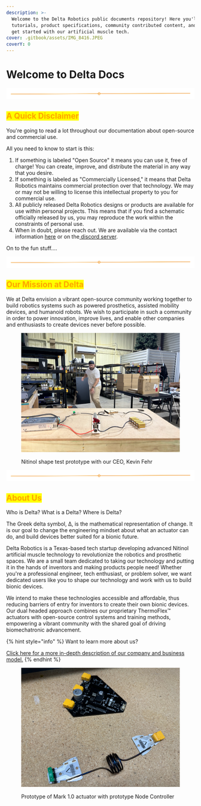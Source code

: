 ```yaml
---
description: >-
  Welcome to the Delta Robotics public documents repository! Here you'll find
  tutorials, product specifications, community contributed content, and how to
  get started with our artificial muscle tech.
cover: .gitbook/assets/IMG_8416.JPEG
coverY: 0
---
```


# Welcome to Delta Docs

<img src=".gitbook/assets/file.excalidraw.svg" alt="" class="gitbook-drawing">

## <mark style="color:orange;">A Quick Disclaimer</mark>

You're going to read a lot throughout our documentation about open-source and commercial use.

All you need to know to start is this:

1. If something is labeled "Open Source" it means you can use it, free of charge!   You can create, improve, and distribute the material in any way that you desire.
2. If something is labeled as "Commercially Licensed," it means that Delta Robotics maintains commercial protection over that technology.  We may or may not be willing to license this intellectual property to you for commercial use.
3. All publicly released Delta Robotics designs or products are available for use within personal projects.  This means that if you find a schematic officially released by us, you may reproduce the work within the constraints of personal use.
4. When in doubt, please reach out.  We are available via the contact information [here](https://docs.deltaroboticsinc.com/getting-started/contact-us) or on the[ discord server](https://discord.gg/DVpnTzzYqr).

On to the fun stuff....

<img src=".gitbook/assets/file.excalidraw.svg" alt="" class="gitbook-drawing">

## <mark style="color:orange;">Our Mission at Delta</mark>

We at Delta envision a vibrant open-source community working together to build robotics systems such as powered prosthetics, assisted mobility devices, and humanoid robots.  We wish to participate in such a community in order to power innovation, improve lives, and enable other companies and enthusiasts to create devices never before possible.

<figure><img src=".gitbook/assets/IMG_8221.JPEG" alt=""><figcaption><p>Nitinol shape test prototype with our CEO, Kevin Fehr </p></figcaption></figure>

<img src=".gitbook/assets/file.excalidraw.svg" alt="" class="gitbook-drawing">

## <mark style="color:orange;">About Us</mark>

Who is Delta?  What is a Delta?  Where is Delta?&#x20;

The Greek delta symbol, Δ, is the mathematical representation of change.  It is our goal to change the engineering mindset about what an actuator can do, and build devices better suited for a bionic future.

Delta Robotics is a Texas-based tech startup developing advanced Nitinol artificial muscle technology to revolutionize the robotics and prosthetic spaces.  We are a small team dedicated to taking our technology and putting it in the hands of inventors and making products people need!  Whether you're a professional engineer, tech enthusiast, or problem solver, we want dedicated users like you to shape our technology and work with us to build bionic devices.&#x20;

We intend to make these technologies accessible and affordable, thus reducing barriers of entry for inventors to create their own bionic devices. Our dual headed approach combines our proprietary ThermoFlex™ actuators with open-source control systems and training methods, empowering a vibrant community with the shared goal of driving biomechatronic advancement.&#x20;

{% hint style="info" %}
Want to learn more about us?

[Click here for a more in-depth description of our company and business model.](welcome-the-delta-docs-home/about-us.md)
{% endhint %}

<figure><img src=".gitbook/assets/IMG_1294.JPEG" alt=""><figcaption><p>Prototype of Mark 1.0 actuator with prototype Node Controller</p></figcaption></figure>
